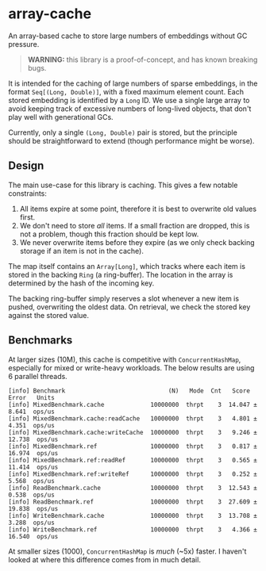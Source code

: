 # array-cache
An array-based cache to store large numbers of embeddings without GC pressure.

> **WARNING:** this library is a proof-of-concept, and has known breaking bugs.

It is intended for the caching of large numbers of sparse embeddings, in the
format `Seq[(Long, Double)]`, with a fixed maximum element count. Each stored
embedding is identified by a `Long` ID. We use a single large array to avoid
keeping track of excessive numbers of long-lived objects, that don't play well
with generational GCs.

Currently, only a single `(Long, Double)` pair is stored, but the principle
should be straightforward to extend (though performance might be worse).

## Design

The main use-case for this library is caching. This gives a few notable
constraints:

1. All items expire at some point, therefore it is best to overwrite old values
   first.
2. We don't need to store _all_ items. If a small fraction are dropped, this is
   not a problem, though this fraction should be kept low.
3. We never overwrite items before they expire (as we only check backing
   storage if an item is not in the cache).

The map itself contains an `Array[Long]`, which tracks where each item is
stored in the backing `Ring` (a ring-buffer). The location in the array is
determined by the hash of the incoming key.

The backing ring-buffer simply reserves a slot whenever a new item is pushed,
overwriting the oldest data. On retrieval, we check the stored key against the
stored value.

## Benchmarks

At larger sizes (10M), this cache is competitive with `ConcurrentHashMap`,
especially for mixed or write-heavy workloads. The below results are using 6
parallel threads.

```
[info] Benchmark                             (N)   Mode  Cnt   Score    Error   Units
[info] MixedBenchmark.cache             10000000  thrpt    3  14.047 ±  8.641  ops/us
[info] MixedBenchmark.cache:readCache   10000000  thrpt    3   4.801 ±  4.351  ops/us
[info] MixedBenchmark.cache:writeCache  10000000  thrpt    3   9.246 ± 12.738  ops/us
[info] MixedBenchmark.ref               10000000  thrpt    3   0.817 ± 16.974  ops/us
[info] MixedBenchmark.ref:readRef       10000000  thrpt    3   0.565 ± 11.414  ops/us
[info] MixedBenchmark.ref:writeRef      10000000  thrpt    3   0.252 ±  5.568  ops/us
[info] ReadBenchmark.cache              10000000  thrpt    3  12.543 ±  0.538  ops/us
[info] ReadBenchmark.ref                10000000  thrpt    3  27.609 ± 19.838  ops/us
[info] WriteBenchmark.cache             10000000  thrpt    3  13.708 ±  3.288  ops/us
[info] WriteBenchmark.ref               10000000  thrpt    3   4.366 ± 16.540  ops/us
```

At smaller sizes (1000), `ConcurrentHashMap` is _much_ (~5x) faster. I haven't
looked at where this difference comes from in much detail.
